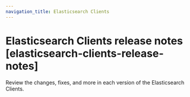 ```yaml
---
navigation_title: Elasticsearch Clients
---
```


# Elasticsearch Clients release notes [elasticsearch-clients-release-notes]
Review the changes, fixes, and more in each version of the Elasticsearch Clients.

